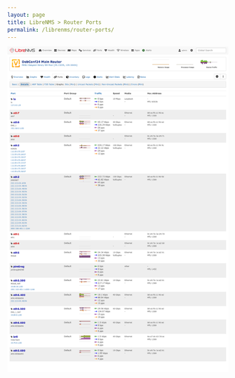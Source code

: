 ```yaml
---
layout: page
title: LibreNMS > Router Ports
permalink: /librenms/router-ports/
---
```


<img class="screenshot" src="/assets/images/dc24-librenms-router-ports.png" />

